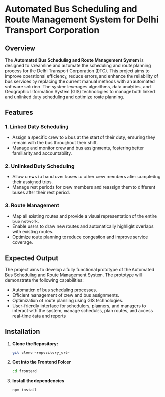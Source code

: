 # Automated Bus Scheduling and Route Management System for Delhi Transport Corporation

## Overview

The **Automated Bus Scheduling and Route Management System** is designed to streamline and automate the scheduling and route planning process for the Delhi Transport Corporation (DTC). This project aims to improve operational efficiency, reduce errors, and enhance the reliability of bus services by replacing the current manual methods with an automated software solution. The system leverages algorithms, data analytics, and Geographic Information System (GIS) technologies to manage both linked and unlinked duty scheduling and optimize route planning.

## Features

### 1. Linked Duty Scheduling
- Assign a specific crew to a bus at the start of their duty, ensuring they remain with the bus throughout their shift.
- Manage and monitor crew and bus assignments, fostering better familiarity and accountability.

### 2. Unlinked Duty Scheduling
- Allow crews to hand over buses to other crew members after completing their assigned trips.
- Manage rest periods for crew members and reassign them to different buses after their rest period.

### 3. Route Management
- Map all existing routes and provide a visual representation of the entire bus network.
- Enable users to draw new routes and automatically highlight overlaps with existing routes.
- Optimize route planning to reduce congestion and improve service coverage.

## Expected Output

The project aims to develop a fully functional prototype of the Automated Bus Scheduling and Route Management System. The prototype will demonstrate the following capabilities:
- Automation of bus scheduling processes.
- Efficient management of crew and bus assignments.
- Optimization of route planning using GIS technologies.
- User-friendly interface for schedulers, planners, and managers to interact with the system, manage schedules, plan routes, and access real-time data and reports.

## Installation

1. **Clone the Repository:**
   ```bash
   git clone <repository_url>

2. **Get into the Frontend Folder**
   ```bash
   cd frontend

3. **Install the dependencies**
   ```bash
   npm install
